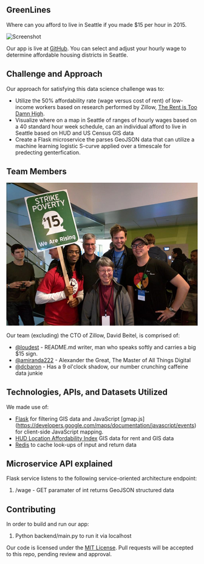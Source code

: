 ## GreenLines

Where can you afford to live in Seattle if you made $15 per hour in 2015.

![Screenshot](imgs/screenshot.png)

Our app is live at [GitHub](http://openseattle.org/greenlines/). You can select and adjust your hourly wage to determine affordable housing districts in Seattle.

## Challenge and Approach

Our approach for satisfying this data science challenge was to:

- Utilize the 50% affordability rate (wage versus cost of rent) of low-income workers based on research performed by Zillow, [The Rent is Too Damn High](http://www.zillow.com/research/rent-affordability-2013q4-6681/). 
- Visualize where on a map in Seattle of ranges of hourly wages based on a 40 standard hour week schedule, can an individual afford to live in Seattle based on HUD and US Census GIS data
- Create a Flask microservice the parses GeoJSON data that can utilize a machine learning logistic S-curve applied over a timescale for predecting genterfication.

## Team Members

![Team](imgs/team.jpg)

Our team (excluding) the CTO of Zillow, David Beitel, is comprised of:

- [@loudest](https://github.com/loudest) - README.md writer, man who speaks softly and carries a big $15 sign. 
- [@amiranda222](https://github.com/amiranda222) - Alexander the Great, The Master of All Things Digital
- [@dcbaron](http://github.com/dcbaron) - Has a 9 ol'clock shadow, our number crunching caffeine data junkie

## Technologies, APIs, and Datasets Utilized

We made use of:
- [Flask](http://flask.pocoo.org/) for filtering GIS data and JavaScript [gmap.js] (https://developers.google.com/maps/documentation/javascript/events) for client-side JavaScript mapping.
- [HUD Location Affordability Index](http://zillowhack.hud.opendata.arcgis.com/datasets/27b53ea69f98474eb002ac3b9c6b51eb_0) GIS data for rent and GIS data
- [Redis](https://redis.io/) to cache look-ups of input and return data

## Microservice API explained
Flask service listens to the following service-oriented architecture endpoint:
1. /wage - GET paramater of int returns GeoJSON structured data

## Contributing
In order to build and run our app:
1. Python backend/main.py to run it via localhost

Our code is licensed under the [MIT License](LICENSE.md). Pull requests will be accepted to this repo, pending review and approval.
